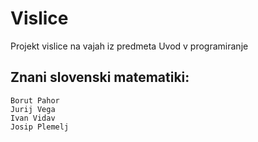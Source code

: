 # Vislice
Projekt vislice na vajah iz predmeta Uvod v programiranje

## Znani slovenski matematiki:
    Borut Pahor
    Jurij Vega
    Ivan Vidav
    Josip Plemelj
